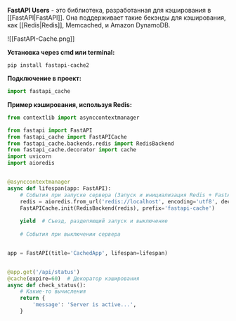 **FastAPI Users** - это библиотека, разработанная для кэширования в [[FastAPI|FastAPI]]. Она поддерживает такие бекэнды для кэширования, как [[Redis|Redis]], Memcached, и Amazon DynamoDB.

![[FastAPI-Cache.png]]

**Установка через cmd или terminal:**

```Shell
pip install fastapi-cache2
```

**Подключение в проект:**

```Python
import fastapi_cache
```

**Пример кэширования, используя Redis:**

```Python
from contextlib import asynccontextmanager

from fastapi import FastAPI
from fastapi_cache import FastAPICache  
from fastapi_cache.backends.redis import RedisBackend
from fastapi_cache.decorator import cache
import uvicorn
import aioredis


@asynccontextmanager  
async def lifespan(app: FastAPI):  
    # События при запуске сервера (Запуск и инициализация Redis + FastAPI-Cache)
    redis = aioredis.from_url('redis://localhost', encoding='utf8', decode_responses=True)  
    FastAPICache.init(RedisBackend(redis), prefix='fastapi-cache')  
  
    yield  # Съезд, разделяющий запуск и выключение  
  
    # События при выключении сервера


app = FastAPI(title='CachedApp', lifespan=lifespan)


@app.get('/api/status')
@cache(expire=60)  # Декоратор кэширования
async def check_status():
	# Какие-то вычисления
    return {  
        'message': 'Server is active...',
    }
```